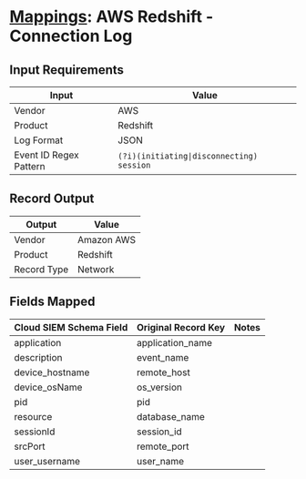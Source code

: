 # [Mappings](README.md): AWS Redshift - Connection Log

## Input Requirements

|Input|Value|
|-----|-----|
|Vendor|AWS|
|Product|Redshift|
|Log Format|JSON|
|Event ID Regex Pattern|`(?i)(initiating\|disconnecting) session`|

## Record Output

|Output|Value|
|------|-----|
|Vendor|Amazon AWS|
|Product|Redshift|
|Record Type|Network|

## Fields Mapped

|Cloud SIEM Schema Field|Original Record Key|Notes|
|-----------------------|-------------------|-----|
|application|application_name||
|description|event_name||
|device_hostname|remote_host||
|device_osName|os_version||
|pid|pid||
|resource|database_name||
|sessionId|session_id||
|srcPort|remote_port||
|user_username|user_name||

